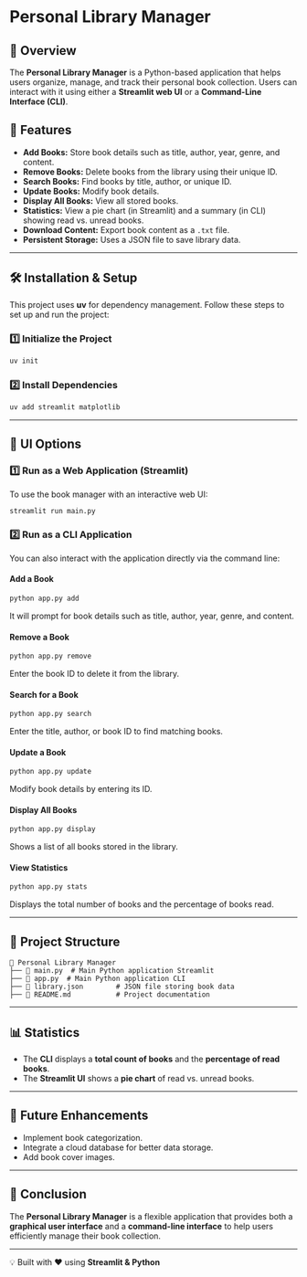 # Personal Library Manager

## 📖 Overview
The **Personal Library Manager** is a Python-based application that helps users organize, manage, and track their personal book collection. Users can interact with it using either a **Streamlit web UI** or a **Command-Line Interface (CLI)**.

## 🚀 Features
- **Add Books:** Store book details such as title, author, year, genre, and content.
- **Remove Books:** Delete books from the library using their unique ID.
- **Search Books:** Find books by title, author, or unique ID.
- **Update Books:** Modify book details.
- **Display All Books:** View all stored books.
- **Statistics:** View a pie chart (in Streamlit) and a summary (in CLI) showing read vs. unread books.
- **Download Content:** Export book content as a `.txt` file.
- **Persistent Storage:** Uses a JSON file to save library data.

---

## 🛠️ Installation & Setup
This project uses **uv** for dependency management. Follow these steps to set up and run the project:

### 1️⃣ Initialize the Project
```sh
uv init
```

### 2️⃣ Install Dependencies
```sh
uv add streamlit matplotlib
```

---

## 🎨 UI Options
### 1️⃣ **Run as a Web Application (Streamlit)**
To use the book manager with an interactive web UI:
```sh
streamlit run main.py
```

### 2️⃣ **Run as a CLI Application**
You can also interact with the application directly via the command line:

#### **Add a Book**
```sh
python app.py add
```
It will prompt for book details such as title, author, year, genre, and content.

#### **Remove a Book**
```sh
python app.py remove
```
Enter the book ID to delete it from the library.

#### **Search for a Book**
```sh
python app.py search
```
Enter the title, author, or book ID to find matching books.

#### **Update a Book**
```sh
python app.py update
```
Modify book details by entering its ID.

#### **Display All Books**
```sh
python app.py display
```
Shows a list of all books stored in the library.

#### **View Statistics**
```sh
python app.py stats
```
Displays the total number of books and the percentage of books read.

---

## 📂 Project Structure
```
📁 Personal Library Manager
├── 📄 main.py  # Main Python application Streamlit
├── 📄 app.py  # Main Python application CLI
├── 📄 library.json        # JSON file storing book data
├── 📄 README.md           # Project documentation
```

---

## 📊 Statistics
- The **CLI** displays a **total count of books** and the **percentage of read books**.
- The **Streamlit UI** shows a **pie chart** of read vs. unread books.

---

## 📌 Future Enhancements
- Implement book categorization.
- Integrate a cloud database for better data storage.
- Add book cover images.

---

## 🎯 Conclusion
The **Personal Library Manager** is a flexible application that provides both a **graphical user interface** and a **command-line interface** to help users efficiently manage their book collection.

---

💡 Built with ❤️ using **Streamlit & Python**
